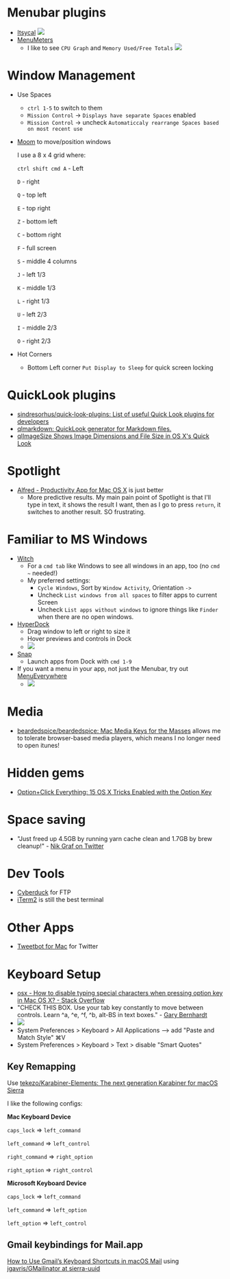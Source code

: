 # Menubar plugins
- [Itsycal](https://www.mowglii.com/itsycal/)
![](https://www.mowglii.com/itsycal/itsycalbanner2@2x.png)
- [MenuMeters](https://www.ragingmenace.com/software/menumeters/)
  - I like to see `CPU Graph` and `Memory Used/Free Totals`
![](https://www.ragingmenace.com/software/menumeters/MenuMetersMenubar.png)

# Window Management
- Use Spaces
  - `ctrl 1-5` to switch to them
  - `Mission Control` -> `Displays have separate Spaces` enabled
  - `Mission Control` -> uncheck `Automaticcaly rearrange Spaces based on most recent use`
- [Moom](https://manytricks.com/moom/) to move/position windows

  I use a 8 x 4 grid where:

  `ctrl shift cmd A` - Left

  `D` - right

  `Q` - top left

  `E` - top right

  `Z` - bottom left

  `C` - bottom right

  `F` - full screen

  `S` - middle 4 columns

  `J` - left 1/3

  `K` - middle 1/3

  `L` - right 1/3

  `U` - left 2/3

  `I` - middle 2/3

  `O` - right 2/3

- Hot Corners
  - Bottom Left corner `Put Display to Sleep` for quick screen locking

# QuickLook plugins
- [sindresorhus/quick-look-plugins: List of useful Quick Look plugins for developers](https://github.com/sindresorhus/quick-look-plugins)
- [qlmarkdown: QuickLook generator for Markdown files.](https://github.com/toland/qlmarkdown)
- [qlImageSize Shows Image Dimensions and File Size in OS X's Quick Look](http://lifehacker.com/qlimagesize-shows-image-dimensions-and-file-size-in-os-1201758538)

# Spotlight
- [Alfred - Productivity App for Mac OS X](https://www.alfredapp.com/) is just better
  - More predictive results. My main pain point of Spotlight is that I'll type in text, it shows the result I want, then as I go to press `return`, it switches to another result. SO frustrating.

# Familiar to MS Windows
- [Witch](https://manytricks.com/witch/)
  - For a `cmd tab` like Windows to see all windows in an app, too (no `cmd ~` needed!)
  - My preferred settings:
    - `Cycle Windows`, Sort by `Window Activity`, Orientation `->`
    - Uncheck `List windows from all spaces` to filter apps to current Screen
    - Uncheck `List apps without windows` to ignore things like `Finder` when there are no open windows.
- [HyperDock](https://bahoom.com/hyperdock/)
  - Drag window to left or right to size it
  - Hover previews and controls in Dock
  - ![](https://bahoom.com/media/window_previews.png?1307272642)
- [Snap](https://itunes.apple.com/us/app/snap/id418073146?mt=12)
  - Launch apps from Dock with `cmd 1-9`
- If you want a menu in your app, not just the Menubar, try out [MenuEverywhere](http://www.binarybakery.com/aprod/menueverywhere.html)
  - ![](http://www.binarybakery.com/aprod/images/me-9.jpg)

# Media
- [beardedspice/beardedspice: Mac Media Keys for the Masses](https://github.com/beardedspice/beardedspice) allows me to tolerate browser-based media players, which means I no longer need to open itunes!

# Hidden gems
- [Option+Click Everything: 15 OS X Tricks Enabled with the Option Key](http://lifehacker.com/option-click-everything-15-os-x-tricks-enabled-with-th-1480673176)

# Space saving
- "Just freed up 4.5GB by running yarn cache clean and 1.7GB by brew cleanup!" - [Nik Graf on Twitter](https://twitter.com/nikgraf/status/889427521997066244)

# Dev Tools
- [Cyberduck](https://cyberduck.io/?l=en) for FTP
- [iTerm2](https://www.iterm2.com/) is still the best terminal

# Other Apps
- [Tweetbot for Mac](https://tapbots.com/tweetbot/mac/) for Twitter

# Keyboard Setup
- [osx - How to disable typing special characters when pressing option key in Mac OS X? - Stack Overflow](https://stackoverflow.com/questions/11876485/how-to-disable-typing-special-characters-when-pressing-option-key-in-mac-os-x)
- "CHECK THIS BOX. Use your tab key constantly to move between controls. Learn ^a, ^e, ^f, ^b, alt-BS in text boxes." - [Gary Bernhardt](https://twitter.com/garybernhardt/status/891440300731662336)
- ![](https://pbs.twimg.com/media/DF8HE6KXoAASOgw.png)
- System Preferences > Keyboard > All Applications --> add "Paste and Match Style" ⌘V
- System Preferences > Keyboard > Text > disable "Smart Quotes"

## Key Remapping
Use [tekezo/Karabiner-Elements: The next generation Karabiner for macOS Sierra](https://github.com/tekezo/Karabiner-Elements)

I like the following configs:

**Mac Keyboard Device**

`caps_lock` => `left_command`

`left_command` => `left_control`

`right_command` => `right_option`

`right_option` => `right_control`

**Microsoft Keyboard Device**

`caps_lock` => `left_command`

`left_command` => `left_option`

`left_option` => `left_control`

## Gmail keybindings for Mail.app
[How to Use Gmail’s Keyboard Shortcuts in macOS Mail](https://www.howtogeek.com/307860/how-to-use-gmails-keyboard-shortcuts-in-macos-mail/) using [jgavris/GMailinator at sierra\-uuid](https://github.com/jgavris/GMailinator/tree/sierra-uuid)
